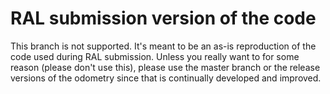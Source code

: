 # RAL submission version of the code

This branch is not supported.
It's meant to be an as-is reproduction of the code used during RAL submission.
Unless you really want to for some reason (please don't use this), please use the master branch or the release versions of the odometry since that is continually developed and improved.
